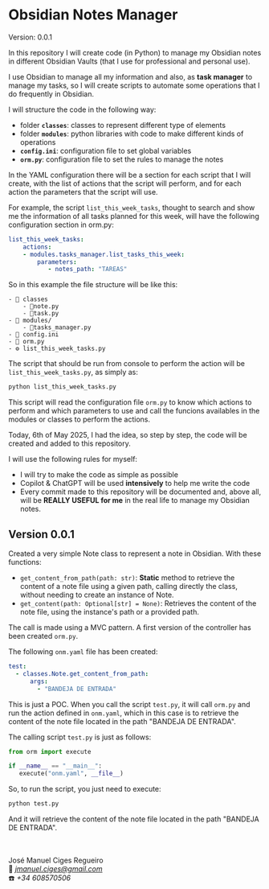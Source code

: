 # Obsidian Notes Manager

Version: 0.0.1

In this repository I will create code (in Python) to manage my Obsidian notes in different Obsidian Vaults (that I use for professional and personal use).

I use Obsidian to manage all my information and also, as **task manager** to manage my tasks, so I will create scripts to automate some operations that I do frequently in Obsidian.

I will structure the code in the following way:
- folder **`classes`**: classes to represent different type of elements
- folder **`modules`**: python libraries with code to make different kinds of operations
- **`config.ini`**: configuration file to set global variables
- **`orm.py`**: configuration file to set the rules to manage the notes

In the YAML configuration there will be a section for each script that I will create, with the list of actions that the script will perform, and for each action the parameters that the script will use.

For example, the script `list_this_week_tasks`, thought to search and show me the information of all tasks planned for this week, will have the following configuration section in orm.py:


```yaml
list_this_week_tasks:
    actions:
    - modules.tasks_manager.list_tasks_this_week:
        parameters:
           - notes_path: "TAREAS"
```

So in this example the file structure will be like this:

```
- 📁 classes
    - 📄note.py
    - 📄task.py
- 📁 modules/
    - 📄tasks_manager.py
- 📄 config.ini
- 📄 orm.py
- ⚙️ list_this_week_tasks.py
```

The script that should be run from console to perform the action will be `list_this_week_tasks.py`, as simply as:
```bash
python list_this_week_tasks.py
```

This script will read the configuration file `orm.py` to know which actions to perform and which parameters to use and call the funcions availables in the modules or classes to perform the actions.

Today, 6th of May 2025, I had the idea, so step by step, the code will be created and added to this repository.

I will use the following rules for myself:
- I will try to make the code as simple as possible
- Copilot & ChatGPT will be used **intensively** to help me write the code
- Every commit made to this repository will be documented and, above all, will be **REALLY USEFUL for me** in the real life to manage my Obsidian notes.

## Version 0.0.1

Created a very simple Note class to represent a note in Obsidian. With these functions:
- `get_content_from_path(path: str)`:
    **Static** method to retrieve the content of a note file using a given path, calling directly the class, without needing to create an instance of Note.
- `get_content(path: Optional[str] = None)`:
    Retrieves the content of the note file, using the instance's path or a provided path.

The call is made using a MVC pattern. A first version of the controller has been created `orm.py`.

The following `onm.yaml` file has been created:
```yaml
test:
  - classes.Note.get_content_from_path:
      args:
        - "BANDEJA DE ENTRADA"
```

This is just a POC. When you call the script `test.py`, it will call `orm.py` and run the action defined in `onm.yaml`, which in this case is to retrieve the content of the note file located in the path "BANDEJA DE ENTRADA".

The calling script `test.py` is just as follows:
```python
from orm import execute

if __name__ == "__main__":
   execute("onm.yaml", __file__)
```

So, to run the script, you just need to execute:
```bash
python test.py
```

And it will retrieve the content of the note file located in the path "BANDEJA DE ENTRADA".



<br><br>
José Manuel Ciges Regueiro
<br>📧 *jmanuel.ciges@gmail.com*
<br>☎️ *+34 608570506*
